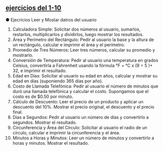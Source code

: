 ## [ejercicios del 1-10](./1-10/)

● Ejecricios Leer y Mostar datros del usuario
1. Calculadora Simple: Solicitar dos números al usuario, sumarlos, restarlos,
multiplicarlos y dividirlos, luego mostrar los resultados.
2. Área y Perímetro del Rectángulo: Pedir al usuario la base y la altura de un
rectángulo, calcular e imprimir el área y el perímetro.
3. Promedio de Tres Números: Leer tres números, calcular su promedio y
mostrarlo.
4. Conversión de Temperatura: Pedir al usuario una temperatura en grados
Celsius, convertirla a Fahrenheit usando la fórmula °F = °C x (9 ÷ 5 )+ 32, e
imprimir el resultado.
5. Edad en Días: Solicitar al usuario su edad en años, calcular y mostrar su
edad en días (suponiendo 365 días por año).
6. Costo de Llamada Telefónica: Pedir al usuario el número de minutos que
duró una llamada telefónica y calcular el costo. Supongamos que el costo es
de $0.50 por minuto.
7. Cálculo de Descuento: Leer el precio de un producto y aplicar un descuento
del 10%. Mostrar el precio original, el descuento y el precio final.
8. Días a Segundos: Pedir al usuario un número de días y convertirlo a
segundos. Mostrar el resultado.
9. Circunferencia y Área del Círculo: Solicitar al usuario el radio de un círculo,
calcular e imprimir la circunferencia y el área.
10. Minutos a Horas y Minutos: Leer un número de minutos y convertirlo a
horas y minutos. Mostrar el resultado.
